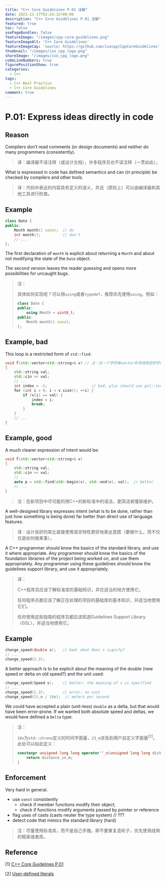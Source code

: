 ```yaml
---
title: "C++ Core Guidelines P.01 注解"
date: 2023-11-17T02:24:12+08:00
description: "C++ Core Guidelines P.01 注解"
featured: true
toc: false
usePageBundles: false
featureImage: "/images/cpp-core-guidelines.png"
featureImageAlt: 'C++ Core Guidelines'
featureImageCap: 'source: https://github.com/isocpp/CppCoreGuidelines'
thumbnail: "/images/iso_cpp_logo.png"
shareImage: "/images/iso_cpp_logo.png"
codeLineNumbers: true
figurePositionShow: true
categories:
  - C++
tags:
  - C++ Best Practice
  - C++ Core Guidelines
comment: true
---
```


# P.01: Express ideas directly in code

## Reason

Compilers don’t read comments (or design documents) and neither do many programmers (consistently).

> 译：编译器不读注释（或设计文档），许多程序员也不读注释（一贯如此）。

What is expressed in code has defined semantics and can (in principle) be checked by compilers and other tools.

> 译：代码中表达的内容具有定义的语义，并且（原则上）可以由编译器和其他工具进行检查。

## Example

```c++
class Date {
public:
    Month month() const;  // do
    int month();          // don't
    // ...
};
```

The first declaration of `month` is explicit about returning a `Month` and about not modifying the state of the `Date` object.

The second version leaves the reader guessing and opens more possibilities for uncaught bugs.

> 注：
>
> 具体如何实现呢？可以用`using`或者`typedef`，推荐优先使用`using`。例如：
>
> ```c++
> class Date {
> public:
>     using Month = uint8_t;
> public:
>     Month month() const;
> };
> ```

## Example, bad

This loop is a restricted form of `std::find`:

```c++
void f(std::vector<std::string>& v) // 注：在一个字符串vector中寻找特定的字符串
{
    std::string val;
    std::cin >> val;
    // ...
    int index = -1;                    // bad, plus should use gsl::index
    for (int i = 0; i < v.size(); ++i) {
        if (v[i] == val) {
            index = i;
            break;
        }
    }
    // ...
}
```

## Example, good

A much clearer expression of intent would be:

```c++
void f(std::vector<std::string>& v)
{
    std::string val;
    std::cin >> val;
    // ...
    auto p = std::find(std::begin(v), std::end(v), val);  // better
    // ...
}
```

> 注：在新项目中尽可能的用C++的新标准中的语法，更简洁易懂易维护。
>

A well-designed library expresses intent (what is to be done, rather than just how something is being done) far better than direct use of language features.

> 译：设计良好的库比直接使用语言特性更好地表达意图（要做什么，而不仅仅是如何做某事）。

A C++ programmer should know the basics of the standard library, and use it where appropriate. Any programmer should know the basics of the foundation libraries of the project being worked on, and use them appropriately. Any programmer using these guidelines should know the guidelines support library, and use it appropriately.

> 译：
>
> C++程序员应该了解标准库的基础知识，并在适当的地方使用它。
>
> 任何程序员都应该了解正在处理的项目的基础库的基本知识，并适当地使用它们。
>
> 任何使用这些指南的程序员都应该知道Guidelines Support Library（GSL），并适当地使用它。

## Example

```c++
change_speed(double s);   // bad: what does s signify?
// ...
change_speed(2.3);
```

A better approach is to be explicit about the meaning of the double (new speed or delta on old speed?) and the unit used:

```c++
change_speed(Speed s);    // better: the meaning of s is specified
// ...
change_speed(2.3);        // error: no unit
change_speed(23_m / 10s);  // meters per second
```

We could have accepted a plain (unit-less) `double` as a delta, but that would have been error-prone. If we wanted both absolute speed and deltas, we would have defined a `Delta` type.

> 注：
>
> `10s`为`std::chrono`定义的时间字面量，`23_m`涉及到用户自定义字面量<sup>[2]</sup>。此处可以如此定义：
>
> ```c++
> constexpr unsigned long long operator''_m(unsigned long long distance_in_m) {
>     return distance_in_m;
> }
> ```

## Enforcement

Very hard in general.

- use `const` consistently
  - check if member functions modify their object;
  - check if functions modify arguments passed by pointer or reference
- flag uses of casts (casts neuter the type system) // ???
- detect code that mimics the standard library (hard)

> 注：尽量使用标准库，而不是自己手撸。即不要重复造轮子，优先使用成熟的框架或者库。

## Reference

[1] [C++ Core Guidelines P.01](https://isocpp.github.io/CppCoreGuidelines/CppCoreGuidelines#p1-express-ideas-directly-in-code)

[2] [User-defined literals](https://en.cppreference.com/w/cpp/language/user_literal)

